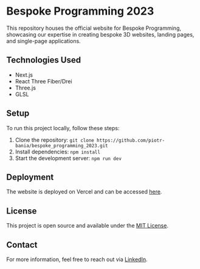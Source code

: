 # Bespoke Programming 2023

This repository houses the official website for Bespoke Programming, showcasing our expertise in creating bespoke 3D websites, landing pages, and single-page applications.

## Technologies Used
- Next.js
- React Three Fiber/Drei
- Three.js
- GLSL

## Setup
To run this project locally, follow these steps:
1. Clone the repository: `git clone https://github.com/piotr-bania/bespoke_programming_2023.git`
2. Install dependencies: `npm install`
3. Start the development server: `npm run dev`

## Deployment
The website is deployed on Vercel and can be accessed [here](https://bespoke-programming-2023.vercel.app).

## License
This project is open source and available under the [MIT License](LICENSE).

## Contact
For more information, feel free to reach out via [LinkedIn](https://www.linkedin.com/in/piotr-bania/).
